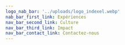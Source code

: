 ```yaml
---
logo_nab_bar: '../uploads/logo_indexel.webp'
nab_bar_first_link: Expériences
nav_bar_second_link: Culture
nav_bar_third_link: Impact
nav_bar_contact_link: Contactez-nous
---
```

